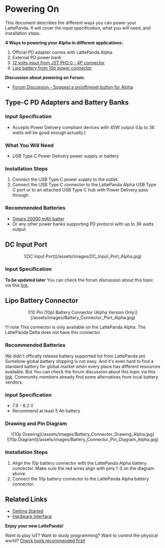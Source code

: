 # Powering On

This document describes the different ways you can power your LattePanda. It will cover the input specification, what you will need, and installation steps.

**4 Ways to powering your Alpha in different applications:**

1. Official PD adapter comes with LattePanda Alpha
2. External PD power bank
3. [12 volts input from JST PH2.0 - 4P connector][1]
4. [Lipo battery from 10p power connector][2]

**Discussion about powering on Forum:**

* [Forum Discussion - Suggest a on/off/reset button for Alpha][3]

[1]: /content/alpha_edition/io_playability/
[2]: https://www.lattepanda.com/topic-f13t16675.html
[3]: https://www.lattepanda.com/topic-f23t17507.html


## Type-C PD Adapters and Battery Banks

### Input Specification

* Accepts Power Delivery compliant devices with 45W output (Up to 36 watts will be good enough actually.)

### What You Will Need

* USB Type C Power Delivery power supply or battery

### Installation Steps

1. Connect the USB Type C power supply to the outlet.
2. Connect the USB Type C connector to the LattePanda Alpha USB Type C port or to an attached USB Type C hub with Power Delivery pass through.

### Recommended Batteries

* [Omars 20000 mAh batter](https://www.amazon.com/dp/B07CMLVR6C/ref=cm_sw_r_cp_api_i_R.njCbAT06DNT)
* Or any other power banks supporting PD protocol with up to 36 watts output

## DC Input Port
<center>![DC Input Port](/assets/images/DC_Input_Port_Alpha.jpg)</center>

### Input Specification
**To be updated later**
You can check the forum discussion about this topic via this [link][1].

## Lipo Battery Connector

<center>![10 Pin (10p) Battery Connector (Alpha Version Only)](/assets/images/Battery_Connector_Port_Alpha.jpg)</center>

!!! note 
    This connector is only available on the LattePanda Alpha. The LattePanda Delta does not have this connector.

### Recommended Batteries

We didn't offically release battery supported list from LattePanda yet. Somehow global battery shipping is not easy. And it's even hard to find a standard battery for global market when every place has different resources available. 
But You can check the forum discussion about this topic via this [link](https://www.lattepanda.com/topic-f13t16675.html?hilit=battery&start=31). Community members already find some alternatives from local battery vendors.

### Input Specification
* 7.4 - 8.2 V
* Recommend at least 5 Ah battery

### Drawing and Pin Diagram
<center>![10p Drawing](/assets/images/Battery_Connector_Drawing_Alpha.jpg)</center>

<center>![10p Diagram](/assets/images/Battery_Connector_Pin_Diagram_Alpha.jpg)</center>

### Installation Steps

1. Align the 10p battery connector with the LattePanda Alpha battery connector. Make sure the red wires align with pins 1-3 on the diagram above.
2. Connect the 10p battery connector to the LattePanda Alpha battery connector.


## Related Links
* [Getting Started](/content/alpha_edition/powering/)
* [Hardware Interface](/content/alpha_edition/io_playability/)

**Enjoy your new LattePanda!**

Want to play IoT? Want to study programming? Want to control the physical world? [Check tools recommended first!][4]

[4]: /content/alpha_edition/ide/